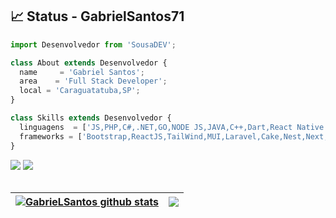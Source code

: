 
## 📈 Status - GabrielSantos71

```js
import Desenvolvedor from 'SousaDEV';

class About extends Desenvolvedor {
  name     = 'Gabriel Santos';
  area    = 'Full Stack Developer';
  local = 'Caraguatatuba,SP';
}

class Skills extends Desenvolvedor {
  linguagens  = ['JS,PHP,C#,.NET,GO,NODE JS,JAVA,C++,Dart,React Native'];
  frameworks = ['Bootstrap,ReactJS,TailWind,MUI,Laravel,Cake,Nest,Next,Express,Fiber,Zustand'];
}
```

<p align="center">

<p align="left">
  <a href="#" alt="Gmail">
  <img src="https://img.shields.io/badge/-Gmail-FF0000?style=flat-square&labelColor=FF0000&logo=gmail&logoColor=white&link=https://mail.google.com/mail/u/0/#inbox" /></a>

  <a href="#" alt="Linkedin">
  <img src="https://img.shields.io/badge/-Linkedin-0e76a8?style=flat-square&logo=Linkedin&logoColor=white&link=https://www.linkedin.com/in/gabriel-dos-santos-203534239/" /></a>
  
<br/>
  
</br>


| <a href="https://github.com/GabrielSantos71/github-readme-stats"><img align="center" src="https://github-readme-stats.vercel.app/api?username=GabrielSantos71&show_icons=true&include_all_commits=true&theme=buefy&hide_border=true" alt="GabrieLSantos github stats" /></a> | <a href="https://github.com/GabrielSantos71/github-readme-stats"><img align="center" src="https://github-readme-stats.vercel.app/api/top-langs/?username=GabrielSantos71&layout=compact&theme=buefy&hide_border=true" /></a> |
| ------------- | ------------- |
  
</p>








